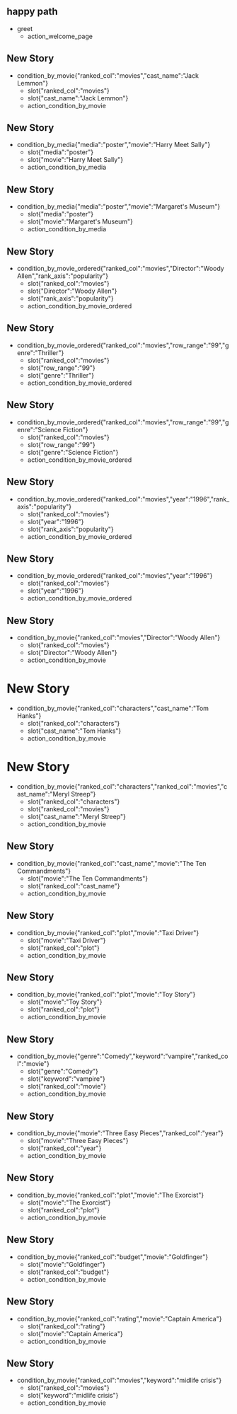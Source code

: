 ## happy path
* greet
  - action_welcome_page


## New Story
* condition_by_movie{"ranked_col":"movies","cast_name":"Jack Lemmon"}
    - slot{"ranked_col":"movies"}
    - slot{"cast_name":"Jack Lemmon"}
    - action_condition_by_movie


## New Story
* condition_by_media{"media":"poster","movie":"Harry Meet Sally"}
    - slot{"media":"poster"}
    - slot{"movie":"Harry Meet Sally"}
    - action_condition_by_media

## New Story
* condition_by_media{"media":"poster","movie":"Margaret's Museum"}
    - slot{"media":"poster"}
    - slot{"movie":"Margaret's Museum"}
    - action_condition_by_media


## New Story
* condition_by_movie_ordered{"ranked_col":"movies","Director":"Woody Allen","rank_axis":"popularity"}
    - slot{"ranked_col":"movies"}
    - slot{"Director":"Woody Allen"}
	- slot{"rank_axis":"popularity"}
    - action_condition_by_movie_ordered

## New Story
* condition_by_movie_ordered{"ranked_col":"movies","row_range":"99","genre":"Thriller"}
    - slot{"ranked_col":"movies"}
    - slot{"row_range":"99"}
	- slot{"genre":"Thriller"}
    - action_condition_by_movie_ordered

## New Story
* condition_by_movie_ordered{"ranked_col":"movies","row_range":"99","genre":"Science Fiction"}
    - slot{"ranked_col":"movies"}
    - slot{"row_range":"99"}
	- slot{"genre":"Science Fiction"}
    - action_condition_by_movie_ordered

## New Story
* condition_by_movie_ordered{"ranked_col":"movies","year":"1996","rank_axis":"popularity"}
    - slot{"ranked_col":"movies"}
    - slot{"year":"1996"}
	- slot{"rank_axis":"popularity"}
    - action_condition_by_movie_ordered

## New Story
* condition_by_movie_ordered{"ranked_col":"movies","year":"1996"}
    - slot{"ranked_col":"movies"}
    - slot{"year":"1996"}
    - action_condition_by_movie_ordered
	



## New Story
* condition_by_movie{"ranked_col":"movies","Director":"Woody Allen"}
    - slot{"ranked_col":"movies"}
    - slot{"Director":"Woody Allen"}
    - action_condition_by_movie

# New Story
* condition_by_movie{"ranked_col":"characters","cast_name":"Tom Hanks"}
    - slot{"ranked_col":"characters"}
    - slot{"cast_name":"Tom Hanks"}
    - action_condition_by_movie

# New Story
* condition_by_movie{"ranked_col":"characters","ranked_col":"movies","cast_name":"Meryl Streep"}
    - slot{"ranked_col":"characters"}
	- slot{"ranked_col":"movies"}
    - slot{"cast_name":"Meryl Streep"}
    - action_condition_by_movie

## New Story
* condition_by_movie{"ranked_col":"cast_name","movie":"The Ten Commandments"}
    - slot{"movie":"The Ten Commandments"}
    - slot{"ranked_col":"cast_name"}
    - action_condition_by_movie
	
## New Story
* condition_by_movie{"ranked_col":"plot","movie":"Taxi Driver"}
    - slot{"movie":"Taxi Driver"}
    - slot{"ranked_col":"plot"}
    - action_condition_by_movie

## New Story
* condition_by_movie{"ranked_col":"plot","movie":"Toy Story"}
    - slot{"movie":"Toy Story"}
    - slot{"ranked_col":"plot"}
    - action_condition_by_movie

## New Story
* condition_by_movie{"genre":"Comedy","keyword":"vampire","ranked_col":"movie"}
    - slot{"genre":"Comedy"}
    - slot{"keyword":"vampire"}
	- slot{"ranked_col":"movie"}
    - action_condition_by_movie

## New Story
* condition_by_movie{"movie":"Three Easy Pieces","ranked_col":"year"}
    - slot{"movie":"Three Easy Pieces"}
    - slot{"ranked_col":"year"}
    - action_condition_by_movie

## New Story
* condition_by_movie{"ranked_col":"plot","movie":"The Exorcist"}
    - slot{"movie":"The Exorcist"}
    - slot{"ranked_col":"plot"}
    - action_condition_by_movie
	
## New Story
* condition_by_movie{"ranked_col":"budget","movie":"Goldfinger"}
    - slot{"movie":"Goldfinger"}
    - slot{"ranked_col":"budget"}
    - action_condition_by_movie

## New Story
* condition_by_movie{"ranked_col":"rating","movie":"Captain America"}
    - slot{"ranked_col":"rating"}
    - slot{"movie":"Captain America"}
    - action_condition_by_movie	

## New Story
* condition_by_movie{"ranked_col":"movies","keyword":"midlife crisis"}
    - slot{"ranked_col":"movies"}
    - slot{"keyword":"midlife crisis"}
    - action_condition_by_movie
	
	

